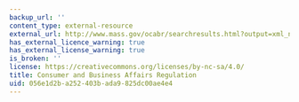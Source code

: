 ```yaml
---
backup_url: ''
content_type: external-resource
external_url: http://www.mass.gov/ocabr/searchresults.html?output=xml_no_dtd&client=mg_ocabr&proxystylesheet=massgov&getfields=*&ie=UTF-8&oe=UTF-8&tlen=215&sitefolder=ocabr&filter=0&startsite=CONSUMERx&q=notice+of+hearing+2014&site=CONSUMERx&x=-985&y=-79
has_external_licence_warning: true
has_external_license_warning: true
is_broken: ''
license: https://creativecommons.org/licenses/by-nc-sa/4.0/
title: Consumer and Business Affairs Regulation
uid: 056e1d2b-a252-403b-ada9-825dc00ae4e4
---
```

